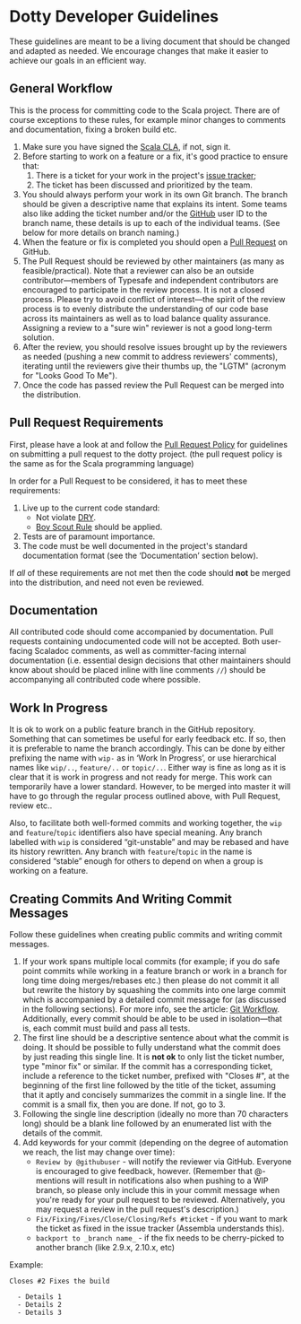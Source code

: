 # Dotty Developer Guidelines

These guidelines are meant to be a living document that should be changed and adapted as needed. We encourage changes that make it easier to achieve our goals in an efficient way.

## General Workflow

This is the process for committing code to the Scala project. There are of course exceptions to these rules, for example minor changes to comments and documentation, fixing a broken build etc.

1. Make sure you have signed the [Scala CLA](https://www.lightbend.com/contribute/cla/scala), if not, sign it.
2. Before starting to work on a feature or a fix, it's good practice to ensure that:
    1. There is a ticket for your work in the project's [issue tracker](https://github.com/lampepfl/dotty/issues);
    2. The ticket has been discussed and prioritized by the team.
3. You should always perform your work in its own Git branch. The branch should be given a descriptive name that explains its intent. Some teams also like adding the ticket number and/or the [GitHub](http://github.com) user ID to the branch name, these details is up to each of the individual teams. (See below for more details on branch naming.)
4. When the feature or fix is completed you should open a [Pull Request](https://help.github.com/articles/using-pull-requests) on GitHub.
5. The Pull Request should be reviewed by other maintainers (as many as feasible/practical). Note that a reviewer can also be an outside contributor—members of Typesafe and independent contributors are encouraged to participate in the review process. It is not a closed process. Please try to avoid conflict of interest—the spirit of the review process is to evenly distribute the understanding of our code base across its maintainers as well as to load balance quality assurance. Assigning a review to a "sure win" reviewer is not a good long-term solution.
6. After the review, you should resolve issues brought up by the reviewers as needed (pushing a new commit to address reviewers' comments), iterating until the reviewers give their thumbs up, the "LGTM" (acronym for "Looks Good To Me").
7. Once the code has passed review the Pull Request can be merged into the distribution.

## Pull Request Requirements

First, please have a look at and follow the [Pull Request Policy](https://github.com/scala/scala/wiki/Pull-Request-Policy) for guidelines on submitting a pull request to the dotty project. (the pull request policy is the same as for the Scala programming language)

In order for a Pull Request to be considered, it has to meet these requirements:

1. Live up to the current code standard:
   - Not violate [DRY](https://www.oreilly.com/library/view/97-things-every/9780596809515/ch30.html).
   - [Boy Scout Rule](https://www.oreilly.com/library/view/97-things-every/9780596809515/ch08.html) should be applied.
2. Tests are of paramount importance.
3. The code must be well documented in the project's standard documentation format (see the ‘Documentation’ section below).

If *all* of these requirements are not met then the code should **not** be merged into the distribution, and need not even be reviewed.

## Documentation

All contributed code should come accompanied by documentation. Pull requests containing undocumented code will not be accepted. Both user-facing Scaladoc comments, as well as committer-facing internal documentation (i.e. essential design decisions that other maintainers should know about should be placed inline with line comments `//`) should be accompanying all contributed code where possible.


## Work In Progress

It is ok to work on a public feature branch in the GitHub repository. Something that can sometimes be useful for early feedback etc. If so, then it is preferable to name the branch accordingly. This can be done by either prefixing the name with ``wip-`` as in ‘Work In Progress’, or use hierarchical names like ``wip/..``, ``feature/..`` or ``topic/..``. Either way is fine as long as it is clear that it is work in progress and not ready for merge. This work can temporarily have a lower standard. However, to be merged into master it will have to go through the regular process outlined above, with Pull Request, review etc..

Also, to facilitate both well-formed commits and working together, the ``wip`` and ``feature``/``topic`` identifiers also have special meaning.   Any branch labelled with ``wip`` is considered “git-unstable” and may be rebased and have its history rewritten.   Any branch with ``feature``/``topic`` in the name is considered “stable” enough for others to depend on when a group is working on a feature.

## Creating Commits And Writing Commit Messages

Follow these guidelines when creating public commits and writing commit messages.

1. If your work spans multiple local commits (for example; if you do safe point commits while working in a feature branch or work in a branch for long time doing merges/rebases etc.) then please do not commit it all but rewrite the history by squashing the commits into one large commit which is accompanied by a detailed commit message for (as discussed in the following sections). For more info, see the article: [Git Workflow](http://sandofsky.com/blog/git-workflow.html). Additionally, every commit should be able to be used in isolation—that is, each commit must build and pass all tests.
2. The first line should be a descriptive sentence about what the commit is doing. It should be possible to fully understand what the commit does by just reading this single line. It is **not ok** to only list the ticket number, type "minor fix" or similar. If the commit has a corresponding ticket, include a reference to the ticket number, prefixed with "Closes #", at the beginning of the first line followed by the title of the ticket, assuming that it aptly and concisely summarizes the commit in a single line. If the commit is a small fix, then you are done. If not, go to 3.
3. Following the single line description (ideally no more than 70 characters long) should be a blank line followed by an enumerated list with the details of the commit.
4. Add keywords for your commit (depending on the degree of automation we reach, the list may change over time):
    * ``Review by @githubuser`` - will notify the reviewer via GitHub. Everyone is encouraged to give feedback, however. (Remember that @-mentions will result in notifications also when pushing to a WIP branch, so please only include this in your commit message when you're ready for your pull request to be reviewed. Alternatively, you may request a review in the pull request's description.)
    * ``Fix/Fixing/Fixes/Close/Closing/Refs #ticket`` - if you want to mark the ticket as fixed in the issue tracker (Assembla understands this).
    * ``backport to _branch name_`` - if the fix needs to be cherry-picked to another branch (like 2.9.x, 2.10.x, etc)

Example:

    Closes #2 Fixes the build

      - Details 1
      - Details 2
      - Details 3

